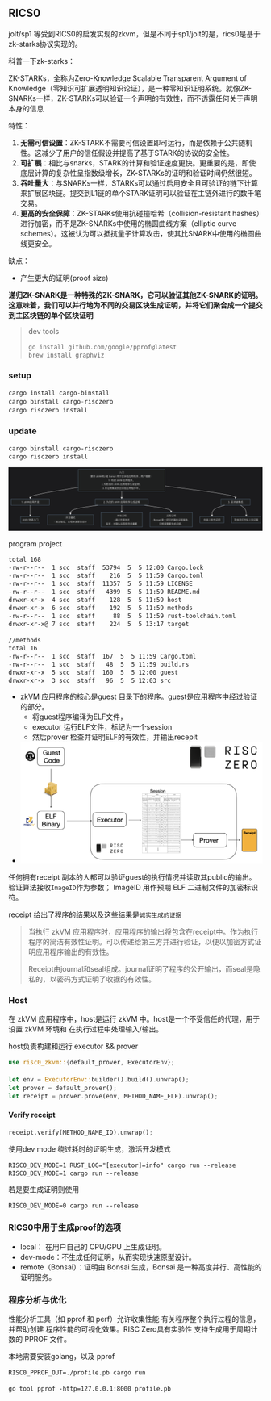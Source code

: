 ## RICS0

jolt/sp1 等受到RICS0的启发实现的zkvm，但是不同于sp1/jolt的是，rics0是基于zk-starks协议实现的。

科普一下zk-starks：

ZK-STARKs，全称为Zero-Knowledge Scalable Transparent Argument of Knowledge（零知识可扩展透明知识论证），是一种零知识证明系统。就像ZK-SNARKs一样，ZK-STARKs可以验证一个声明的有效性，而不透露任何关于声明本身的信息

特性：

1. **无需可信设置**：ZK-STARK不需要可信设置即可运行，而是依赖于公共随机性。这减少了用户的信任假设并提高了基于STARK的协议的安全性。
2. **可扩展**：相比与snarks，STARK的计算和验证速度更快。更重要的是，即使底层计算的复杂性呈指数级增长，ZK-STARKs的证明和验证时间仍然很短。
3. **吞吐量大**：与SNARKs一样，STARKs可以通过启用安全且可验证的链下计算来扩展区块链。提交到L1链的单个STARK证明可以验证在主链外进行的数千笔交易。
4. **更高的安全保障**：ZK-STARKs使用抗碰撞哈希（collision-resistant hashes）进行加密，而不是ZK-SNARKs中使用的椭圆曲线方案（elliptic curve schemes）。这被认为可以抵抗量子计算攻击，使其比SNARK中使用的椭圆曲线更安全。

缺点：

* 产生更大的证明(proof size)

**递归ZK-SNARK是一种特殊的ZK-SNARK，它可以验证其他ZK-SNARK的证明。这意味着，我们可以并行地为不同的交易区块生成证明，并将它们聚合成一个提交到主区块链的单个区块证明**



> dev tools
>
> ```shell
> go install github.com/google/pprof@latest
> brew install graphviz
> ```



### setup

```rust
cargo install cargo-binstall
cargo binstall cargo-risczero
cargo risczero install 
```

### update

```shell
cargo binstall cargo-risczero
cargo risczero install
```



![ricso-setp](./risc0-step.png)

program project 

```shell
total 168
-rw-r--r--  1 scc  staff  53794  5  5 12:00 Cargo.lock
-rw-r--r--  1 scc  staff    216  5  5 11:59 Cargo.toml
-rw-r--r--  1 scc  staff  11357  5  5 11:59 LICENSE
-rw-r--r--  1 scc  staff   4399  5  5 11:59 README.md
drwxr-xr-x  4 scc  staff    128  5  5 11:59 host
drwxr-xr-x  6 scc  staff    192  5  5 11:59 methods
-rw-r--r--  1 scc  staff     88  5  5 11:59 rust-toolchain.toml
drwxr-xr-x@ 7 scc  staff    224  5  5 13:17 target

//methods
total 16
-rw-r--r--  1 scc  staff  167  5  5 11:59 Cargo.toml
-rw-r--r--  1 scc  staff   48  5  5 11:59 build.rs
drwxr-xr-x  5 scc  staff  160  5  5 12:00 guest
drwxr-xr-x  3 scc  staff   96  5  5 12:03 src
```

* zkVM 应用程序的核心是guest 目录下的程序。guest是应用程序中经过验证的部分。
  * 将guest程序编译为ELF文件，
  * executor 运行ELF文件，标记为一个session
  * 然后prover 检查并证明ELF的有效性，并输出recepit
* ![program build && run && prove](./from-rust-to-receipt-23117368c4f46d78c8cac3b753245a5a.png)

任何拥有receipt 副本的人都可以验证guest的执行情况并读取其public的输出。验证算法接收`ImageID`作为参数； ImageID 用作预期 ELF 二进制文件的加密标识符。

receipt 给出了程序的结果以及这些结果是`诚实生成的证据`

> 当执行 zkVM 应用程序时，应用程序的输出将包含在receipt中。作为执行程序的简洁有效性证明。可以传递给第三方并进行验证，以便以加密方式证明应用程序输出的有效性。
>
> Receipt由journal和seal组成。journal证明了程序的公开输出，而seal是隐私的，以密码方式证明了收据的有效性。



### Host

在 zkVM 应用程序中，host是运行 zkVM 中。host是一个不受信任的代理，用于设置 zkVM 环境和 在执行过程中处理输入/输出。

host负责构建和运行 executor && prover

```rust
use risc0_zkvm::{default_prover, ExecutorEnv};

let env = ExecutorEnv::builder().build().unwrap();
let prover = default_prover();
let receipt = prover.prove(env, METHOD_NAME_ELF).unwrap();
```

#### Verify receipt

```rust
receipt.verify(METHOD_NAME_ID).unwrap();
```



使用dev mode 绕过耗时的证明生成，激活开发模式

```shell
RISC0_DEV_MODE=1 RUST_LOG="[executor]=info" cargo run --release
RISC0_DEV_MODE=1 cargo run --release
```

若是要生成证明则使用

```shell
RISC0_DEV_MODE=0 cargo run --release
```



### RICS0中用于生成proof的选项

* local： 在用户自己的 CPU/GPU 上生成证明。
* dev-mode：不生成任何证明，从而实现快速原型设计。
* remote（Bonsai）：证明由 Bonsai 生成，Bonsai 是一种高度并行、高性能的证明服务。



### 程序分析与优化

性能分析工具（如 pprof 和 perf）允许收集性能 有关程序整个执行过程的信息，并帮助创建 程序性能的可视化效果。RISC Zero具有实验性 支持生成用于周期计数的 PPROF 文件。

本地需要安装golang，以及 pprof

```shell
RISC0_PPROF_OUT=./profile.pb cargo run

go tool pprof -http=127.0.0.1:8000 profile.pb
```

